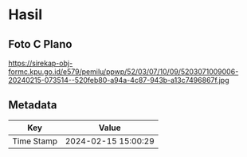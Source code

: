 # Hasil

## Foto C Plano

https://sirekap-obj-formc.kpu.go.id/e579/pemilu/ppwp/52/03/07/10/09/5203071009006-20240215-073514--520feb80-a94a-4c87-943b-a13c7496867f.jpg


## Metadata

| Key        | Value               |
| ---------- | ------------------- |
| Time Stamp | 2024-02-15 15:00:29 |



